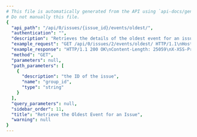 ```yaml
---
# This file is automatically generated from the API using `api-docs/generate.py`
# Do not manually this file.
{
  "api_path": "/api/0/issues/{issue_id}/events/oldest/", 
  "authentication": "", 
  "description": "Retrieves the details of the oldest event for an issue.", 
  "example_request": "GET /api/0/issues/2/events/oldest/ HTTP/1.1\nHost: sentry.io\nAuthorization: Bearer <token>", 
  "example_response": "HTTP/1.1 200 OK\nContent-Length: 25059\nX-XSS-Protection: 1; mode=block\nContent-Language: en\nX-Content-Type-Options: nosniff\nVary: Accept-Language, Cookie\nAllow: GET, HEAD, OPTIONS\nX-Frame-Options: deny\nContent-Type: application/json\n\n{\n  \"_meta\": {\n    \"context\": null, \n    \"contexts\": null, \n    \"entries\": {}, \n    \"message\": null, \n    \"packages\": null, \n    \"sdk\": null, \n    \"tags\": {}, \n    \"user\": null\n  }, \n  \"context\": {\n    \"emptyList\": [], \n    \"emptyMap\": {}, \n    \"length\": 10837790, \n    \"results\": [\n      1, \n      2, \n      3, \n      4, \n      5\n    ], \n    \"session\": {\n      \"foo\": \"bar\"\n    }, \n    \"unauthorized\": false, \n    \"url\": \"http://example.org/foo/bar/\"\n  }, \n  \"contexts\": {}, \n  \"dateCreated\": \"2018-11-06T21:19:56Z\", \n  \"dateReceived\": \"2018-11-06T21:19:56Z\", \n  \"dist\": null, \n  \"entries\": [\n    {\n      \"data\": {\n        \"formatted\": \"This is an example Java exception\", \n        \"message\": \"Authentication failed, token expired!\"\n      }, \n      \"type\": \"message\"\n    }, \n    {\n      \"data\": {\n        \"excOmitted\": null, \n        \"hasSystemFrames\": true, \n        \"values\": [\n          {\n            \"mechanism\": null, \n            \"module\": \"io.sentry.example\", \n            \"rawStacktrace\": null, \n            \"stacktrace\": {\n              \"frames\": [\n                {\n                  \"absPath\": \"Thread.java\", \n                  \"colNo\": null, \n                  \"context\": [], \n                  \"errors\": null, \n                  \"filename\": \"Thread.java\", \n                  \"function\": \"run\", \n                  \"inApp\": false, \n                  \"instructionAddr\": null, \n                  \"lineNo\": 748, \n                  \"module\": \"java.lang.Thread\", \n                  \"package\": null, \n                  \"platform\": null, \n                  \"symbol\": null, \n                  \"symbolAddr\": null, \n                  \"trust\": null, \n                  \"vars\": {}\n                }, \n                {\n                  \"absPath\": \"TaskThread.java\", \n                  \"colNo\": null, \n                  \"context\": [], \n                  \"errors\": null, \n                  \"filename\": \"TaskThread.java\", \n                  \"function\": \"run\", \n                  \"inApp\": false, \n                  \"instructionAddr\": null, \n                  \"lineNo\": 61, \n                  \"module\": \"org.apache.tomcat.util.threads.TaskThread$WrappingRunnable\", \n                  \"package\": null, \n                  \"platform\": null, \n                  \"symbol\": null, \n                  \"symbolAddr\": null, \n                  \"trust\": null, \n                  \"vars\": {}\n                }, \n                {\n                  \"absPath\": \"ThreadPoolExecutor.java\", \n                  \"colNo\": null, \n                  \"context\": [], \n                  \"errors\": null, \n                  \"filename\": \"ThreadPoolExecutor.java\", \n                  \"function\": \"run\", \n                  \"inApp\": false, \n                  \"instructionAddr\": null, \n                  \"lineNo\": 624, \n                  \"module\": \"java.util.concurrent.ThreadPoolExecutor$Worker\", \n                  \"package\": null, \n                  \"platform\": null, \n                  \"symbol\": null, \n                  \"symbolAddr\": null, \n                  \"trust\": null, \n                  \"vars\": {}\n                }, \n                {\n                  \"absPath\": \"ThreadPoolExecutor.java\", \n                  \"colNo\": null, \n                  \"context\": [], \n                  \"errors\": null, \n                  \"filename\": \"ThreadPoolExecutor.java\", \n                  \"function\": \"runWorker\", \n                  \"inApp\": false, \n                  \"instructionAddr\": null, \n                  \"lineNo\": 1149, \n                  \"module\": \"java.util.concurrent.ThreadPoolExecutor\", \n                  \"package\": null, \n                  \"platform\": null, \n                  \"symbol\": null, \n                  \"symbolAddr\": null, \n                  \"trust\": null, \n                  \"vars\": {}\n                }, \n                {\n                  \"absPath\": \"SocketProcessorBase.java\", \n                  \"colNo\": null, \n                  \"context\": [], \n                  \"errors\": null, \n                  \"filename\": \"SocketProcessorBase.java\", \n                  \"function\": \"run\", \n                  \"inApp\": false, \n                  \"instructionAddr\": null, \n                  \"lineNo\": 49, \n                  \"module\": \"org.apache.tomcat.util.net.SocketProcessorBase\", \n                  \"package\": null, \n                  \"platform\": null, \n                  \"symbol\": null, \n                  \"symbolAddr\": null, \n                  \"trust\": null, \n                  \"vars\": {}\n                }, \n                {\n                  \"absPath\": \"NioEndpoint.java\", \n                  \"colNo\": null, \n                  \"context\": [], \n                  \"errors\": null, \n                  \"filename\": \"NioEndpoint.java\", \n                  \"function\": \"doRun\", \n                  \"inApp\": false, \n                  \"instructionAddr\": null, \n                  \"lineNo\": 1434, \n                  \"module\": \"org.apache.tomcat.util.net.NioEndpoint$SocketProcessor\", \n                  \"package\": null, \n                  \"platform\": null, \n                  \"symbol\": null, \n                  \"symbolAddr\": null, \n                  \"trust\": null, \n                  \"vars\": {}\n                }, \n                {\n                  \"absPath\": \"AbstractProtocol.java\", \n                  \"colNo\": null, \n                  \"context\": [], \n                  \"errors\": null, \n                  \"filename\": \"AbstractProtocol.java\", \n                  \"function\": \"process\", \n                  \"inApp\": false, \n                  \"instructionAddr\": null, \n                  \"lineNo\": 798, \n                  \"module\": \"org.apache.coyote.AbstractProtocol$ConnectionHandler\", \n                  \"package\": null, \n                  \"platform\": null, \n                  \"symbol\": null, \n                  \"symbolAddr\": null, \n                  \"trust\": null, \n                  \"vars\": {}\n                }, \n                {\n                  \"absPath\": \"AbstractProcessorLight.java\", \n                  \"colNo\": null, \n                  \"context\": [], \n                  \"errors\": null, \n                  \"filename\": \"AbstractProcessorLight.java\", \n                  \"function\": \"process\", \n                  \"inApp\": false, \n                  \"instructionAddr\": null, \n                  \"lineNo\": 66, \n                  \"module\": \"org.apache.coyote.AbstractProcessorLight\", \n                  \"package\": null, \n                  \"platform\": null, \n                  \"symbol\": null, \n                  \"symbolAddr\": null, \n                  \"trust\": null, \n                  \"vars\": {}\n                }, \n                {\n                  \"absPath\": \"Http11Processor.java\", \n                  \"colNo\": null, \n                  \"context\": [], \n                  \"errors\": null, \n                  \"filename\": \"Http11Processor.java\", \n                  \"function\": \"service\", \n                  \"inApp\": false, \n                  \"instructionAddr\": null, \n                  \"lineNo\": 783, \n                  \"module\": \"org.apache.coyote.http11.Http11Processor\", \n                  \"package\": null, \n                  \"platform\": null, \n                  \"symbol\": null, \n                  \"symbolAddr\": null, \n                  \"trust\": null, \n                  \"vars\": {}\n                }, \n                {\n                  \"absPath\": \"CoyoteAdapter.java\", \n                  \"colNo\": null, \n                  \"context\": [], \n                  \"errors\": null, \n                  \"filename\": \"CoyoteAdapter.java\", \n                  \"function\": \"service\", \n                  \"inApp\": false, \n                  \"instructionAddr\": null, \n                  \"lineNo\": 349, \n                  \"module\": \"org.apache.catalina.connector.CoyoteAdapter\", \n                  \"package\": null, \n                  \"platform\": null, \n                  \"symbol\": null, \n                  \"symbolAddr\": null, \n                  \"trust\": null, \n                  \"vars\": {}\n                }, \n                {\n                  \"absPath\": \"StandardEngineValve.java\", \n                  \"colNo\": null, \n                  \"context\": [], \n                  \"errors\": null, \n                  \"filename\": \"StandardEngineValve.java\", \n                  \"function\": \"invoke\", \n                  \"inApp\": false, \n                  \"instructionAddr\": null, \n                  \"lineNo\": 87, \n                  \"module\": \"org.apache.catalina.core.StandardEngineValve\", \n                  \"package\": null, \n                  \"platform\": null, \n                  \"symbol\": null, \n                  \"symbolAddr\": null, \n                  \"trust\": null, \n                  \"vars\": {}\n                }, \n                {\n                  \"absPath\": \"ErrorReportValve.java\", \n                  \"colNo\": null, \n                  \"context\": [], \n                  \"errors\": null, \n                  \"filename\": \"ErrorReportValve.java\", \n                  \"function\": \"invoke\", \n                  \"inApp\": false, \n                  \"instructionAddr\": null, \n                  \"lineNo\": 79, \n                  \"module\": \"org.apache.catalina.valves.ErrorReportValve\", \n                  \"package\": null, \n                  \"platform\": null, \n                  \"symbol\": null, \n                  \"symbolAddr\": null, \n                  \"trust\": null, \n                  \"vars\": {}\n                }, \n                {\n                  \"absPath\": \"StandardHostValve.java\", \n                  \"colNo\": null, \n                  \"context\": [], \n                  \"errors\": null, \n                  \"filename\": \"StandardHostValve.java\", \n                  \"function\": \"invoke\", \n                  \"inApp\": false, \n                  \"instructionAddr\": null, \n                  \"lineNo\": 140, \n                  \"module\": \"org.apache.catalina.core.StandardHostValve\", \n                  \"package\": null, \n                  \"platform\": null, \n                  \"symbol\": null, \n                  \"symbolAddr\": null, \n                  \"trust\": null, \n                  \"vars\": {}\n                }, \n                {\n                  \"absPath\": \"AuthenticatorBase.java\", \n                  \"colNo\": null, \n                  \"context\": [], \n                  \"errors\": null, \n                  \"filename\": \"AuthenticatorBase.java\", \n                  \"function\": \"invoke\", \n                  \"inApp\": false, \n                  \"instructionAddr\": null, \n                  \"lineNo\": 474, \n                  \"module\": \"org.apache.catalina.authenticator.AuthenticatorBase\", \n                  \"package\": null, \n                  \"platform\": null, \n                  \"symbol\": null, \n                  \"symbolAddr\": null, \n                  \"trust\": null, \n                  \"vars\": {}\n                }, \n                {\n                  \"absPath\": \"StandardContextValve.java\", \n                  \"colNo\": null, \n                  \"context\": [], \n                  \"errors\": null, \n                  \"filename\": \"StandardContextValve.java\", \n                  \"function\": \"invoke\", \n                  \"inApp\": false, \n                  \"instructionAddr\": null, \n                  \"lineNo\": 96, \n                  \"module\": \"org.apache.catalina.core.StandardContextValve\", \n                  \"package\": null, \n                  \"platform\": null, \n                  \"symbol\": null, \n                  \"symbolAddr\": null, \n                  \"trust\": null, \n                  \"vars\": {}\n                }, \n                {\n                  \"absPath\": \"StandardWrapperValve.java\", \n                  \"colNo\": null, \n                  \"context\": [], \n                  \"errors\": null, \n                  \"filename\": \"StandardWrapperValve.java\", \n                  \"function\": \"invoke\", \n                  \"inApp\": false, \n                  \"instructionAddr\": null, \n                  \"lineNo\": 198, \n                  \"module\": \"org.apache.catalina.core.StandardWrapperValve\", \n                  \"package\": null, \n                  \"platform\": null, \n                  \"symbol\": null, \n                  \"symbolAddr\": null, \n                  \"trust\": null, \n                  \"vars\": {}\n                }, \n                {\n                  \"absPath\": \"ApplicationFilterChain.java\", \n                  \"colNo\": null, \n                  \"context\": [], \n                  \"errors\": null, \n                  \"filename\": \"ApplicationFilterChain.java\", \n                  \"function\": \"doFilter\", \n                  \"inApp\": false, \n                  \"instructionAddr\": null, \n                  \"lineNo\": 165, \n                  \"module\": \"org.apache.catalina.core.ApplicationFilterChain\", \n                  \"package\": null, \n                  \"platform\": null, \n                  \"symbol\": null, \n                  \"symbolAddr\": null, \n                  \"trust\": null, \n                  \"vars\": {}\n                }, \n                {\n                  \"absPath\": \"ApplicationFilterChain.java\", \n                  \"colNo\": null, \n                  \"context\": [], \n                  \"errors\": null, \n                  \"filename\": \"ApplicationFilterChain.java\", \n                  \"function\": \"internalDoFilter\", \n                  \"inApp\": false, \n                  \"instructionAddr\": null, \n                  \"lineNo\": 192, \n                  \"module\": \"org.apache.catalina.core.ApplicationFilterChain\", \n                  \"package\": null, \n                  \"platform\": null, \n                  \"symbol\": null, \n                  \"symbolAddr\": null, \n                  \"trust\": null, \n                  \"vars\": {}\n                }, \n                {\n                  \"absPath\": \"OncePerRequestFilter.java\", \n                  \"colNo\": null, \n                  \"context\": [], \n                  \"errors\": null, \n                  \"filename\": \"OncePerRequestFilter.java\", \n                  \"function\": \"doFilter\", \n                  \"inApp\": false, \n                  \"instructionAddr\": null, \n                  \"lineNo\": 107, \n                  \"module\": \"org.springframework.web.filter.OncePerRequestFilter\", \n                  \"package\": null, \n                  \"platform\": null, \n                  \"symbol\": null, \n                  \"symbolAddr\": null, \n                  \"trust\": null, \n                  \"vars\": {}\n                }, \n                {\n                  \"absPath\": \"CharacterEncodingFilter.java\", \n                  \"colNo\": null, \n                  \"context\": [], \n                  \"errors\": null, \n                  \"filename\": \"CharacterEncodingFilter.java\", \n                  \"function\": \"doFilterInternal\", \n                  \"inApp\": false, \n                  \"instructionAddr\": null, \n                  \"lineNo\": 197, \n                  \"module\": \"org.springframework.web.filter.CharacterEncodingFilter\", \n                  \"package\": null, \n                  \"platform\": null, \n                  \"symbol\": null, \n                  \"symbolAddr\": null, \n                  \"trust\": null, \n                  \"vars\": {}\n                }, \n                {\n                  \"absPath\": \"ApplicationFilterChain.java\", \n                  \"colNo\": null, \n                  \"context\": [], \n                  \"errors\": null, \n                  \"filename\": \"ApplicationFilterChain.java\", \n                  \"function\": \"doFilter\", \n                  \"inApp\": false, \n                  \"instructionAddr\": null, \n                  \"lineNo\": 165, \n                  \"module\": \"org.apache.catalina.core.ApplicationFilterChain\", \n                  \"package\": null, \n                  \"platform\": null, \n                  \"symbol\": null, \n                  \"symbolAddr\": null, \n                  \"trust\": null, \n                  \"vars\": {}\n                }, \n                {\n                  \"absPath\": \"ApplicationFilterChain.java\", \n                  \"colNo\": null, \n                  \"context\": [], \n                  \"errors\": null, \n                  \"filename\": \"ApplicationFilterChain.java\", \n                  \"function\": \"internalDoFilter\", \n                  \"inApp\": false, \n                  \"instructionAddr\": null, \n                  \"lineNo\": 192, \n                  \"module\": \"org.apache.catalina.core.ApplicationFilterChain\", \n                  \"package\": null, \n                  \"platform\": null, \n                  \"symbol\": null, \n                  \"symbolAddr\": null, \n                  \"trust\": null, \n                  \"vars\": {}\n                }, \n                {\n                  \"absPath\": \"OncePerRequestFilter.java\", \n                  \"colNo\": null, \n                  \"context\": [], \n                  \"errors\": null, \n                  \"filename\": \"OncePerRequestFilter.java\", \n                  \"function\": \"doFilter\", \n                  \"inApp\": false, \n                  \"instructionAddr\": null, \n                  \"lineNo\": 107, \n                  \"module\": \"org.springframework.web.filter.OncePerRequestFilter\", \n                  \"package\": null, \n                  \"platform\": null, \n                  \"symbol\": null, \n                  \"symbolAddr\": null, \n                  \"trust\": null, \n                  \"vars\": {}\n                }, \n                {\n                  \"absPath\": \"HiddenHttpMethodFilter.java\", \n                  \"colNo\": null, \n                  \"context\": [], \n                  \"errors\": null, \n                  \"filename\": \"HiddenHttpMethodFilter.java\", \n                  \"function\": \"doFilterInternal\", \n                  \"inApp\": false, \n                  \"instructionAddr\": null, \n                  \"lineNo\": 81, \n                  \"module\": \"org.springframework.web.filter.HiddenHttpMethodFilter\", \n                  \"package\": null, \n                  \"platform\": null, \n                  \"symbol\": null, \n                  \"symbolAddr\": null, \n                  \"trust\": null, \n                  \"vars\": null\n                }, \n                {\n                  \"absPath\": \"ApplicationFilterChain.java\", \n                  \"colNo\": null, \n                  \"context\": [], \n                  \"errors\": null, \n                  \"filename\": \"ApplicationFilterChain.java\", \n                  \"function\": \"doFilter\", \n                  \"inApp\": false, \n                  \"instructionAddr\": null, \n                  \"lineNo\": 165, \n                  \"module\": \"org.apache.catalina.core.ApplicationFilterChain\", \n                  \"package\": null, \n                  \"platform\": null, \n                  \"symbol\": null, \n                  \"symbolAddr\": null, \n                  \"trust\": null, \n                  \"vars\": null\n                }, \n                {\n                  \"absPath\": \"ApplicationFilterChain.java\", \n                  \"colNo\": null, \n                  \"context\": [], \n                  \"errors\": null, \n                  \"filename\": \"ApplicationFilterChain.java\", \n                  \"function\": \"internalDoFilter\", \n                  \"inApp\": false, \n                  \"instructionAddr\": null, \n                  \"lineNo\": 192, \n                  \"module\": \"org.apache.catalina.core.ApplicationFilterChain\", \n                  \"package\": null, \n                  \"platform\": null, \n                  \"symbol\": null, \n                  \"symbolAddr\": null, \n                  \"trust\": null, \n                  \"vars\": null\n                }, \n                {\n                  \"absPath\": \"OncePerRequestFilter.java\", \n                  \"colNo\": null, \n                  \"context\": [], \n                  \"errors\": null, \n                  \"filename\": \"OncePerRequestFilter.java\", \n                  \"function\": \"doFilter\", \n                  \"inApp\": false, \n                  \"instructionAddr\": null, \n                  \"lineNo\": 107, \n                  \"module\": \"org.springframework.web.filter.OncePerRequestFilter\", \n                  \"package\": null, \n                  \"platform\": null, \n                  \"symbol\": null, \n                  \"symbolAddr\": null, \n                  \"trust\": null, \n                  \"vars\": null\n                }, \n                {\n                  \"absPath\": \"HttpPutFormContentFilter.java\", \n                  \"colNo\": null, \n                  \"context\": [], \n                  \"errors\": null, \n                  \"filename\": \"HttpPutFormContentFilter.java\", \n                  \"function\": \"doFilterInternal\", \n                  \"inApp\": false, \n                  \"instructionAddr\": null, \n                  \"lineNo\": 105, \n                  \"module\": \"org.springframework.web.filter.HttpPutFormContentFilter\", \n                  \"package\": null, \n                  \"platform\": null, \n                  \"symbol\": null, \n                  \"symbolAddr\": null, \n                  \"trust\": null, \n                  \"vars\": null\n                }, \n                {\n                  \"absPath\": \"ApplicationFilterChain.java\", \n                  \"colNo\": null, \n                  \"context\": [], \n                  \"errors\": null, \n                  \"filename\": \"ApplicationFilterChain.java\", \n                  \"function\": \"doFilter\", \n                  \"inApp\": false, \n                  \"instructionAddr\": null, \n                  \"lineNo\": 165, \n                  \"module\": \"org.apache.catalina.core.ApplicationFilterChain\", \n                  \"package\": null, \n                  \"platform\": null, \n                  \"symbol\": null, \n                  \"symbolAddr\": null, \n                  \"trust\": null, \n                  \"vars\": null\n                }, \n                {\n                  \"absPath\": \"ApplicationFilterChain.java\", \n                  \"colNo\": null, \n                  \"context\": [], \n                  \"errors\": null, \n                  \"filename\": \"ApplicationFilterChain.java\", \n                  \"function\": \"internalDoFilter\", \n                  \"inApp\": false, \n                  \"instructionAddr\": null, \n                  \"lineNo\": 192, \n                  \"module\": \"org.apache.catalina.core.ApplicationFilterChain\", \n                  \"package\": null, \n                  \"platform\": null, \n                  \"symbol\": null, \n                  \"symbolAddr\": null, \n                  \"trust\": null, \n                  \"vars\": null\n                }, \n                {\n                  \"absPath\": \"OncePerRequestFilter.java\", \n                  \"colNo\": null, \n                  \"context\": [], \n                  \"errors\": null, \n                  \"filename\": \"OncePerRequestFilter.java\", \n                  \"function\": \"doFilter\", \n                  \"inApp\": false, \n                  \"instructionAddr\": null, \n                  \"lineNo\": 107, \n                  \"module\": \"org.springframework.web.filter.OncePerRequestFilter\", \n                  \"package\": null, \n                  \"platform\": null, \n                  \"symbol\": null, \n                  \"symbolAddr\": null, \n                  \"trust\": null, \n                  \"vars\": null\n                }, \n                {\n                  \"absPath\": \"RequestContextFilter.java\", \n                  \"colNo\": null, \n                  \"context\": [], \n                  \"errors\": null, \n                  \"filename\": \"RequestContextFilter.java\", \n                  \"function\": \"doFilterInternal\", \n                  \"inApp\": false, \n                  \"instructionAddr\": null, \n                  \"lineNo\": 99, \n                  \"module\": \"org.springframework.web.filter.RequestContextFilter\", \n                  \"package\": null, \n                  \"platform\": null, \n                  \"symbol\": null, \n                  \"symbolAddr\": null, \n                  \"trust\": null, \n                  \"vars\": {}\n                }, \n                {\n                  \"absPath\": \"ApplicationFilterChain.java\", \n                  \"colNo\": null, \n                  \"context\": [], \n                  \"errors\": null, \n                  \"filename\": \"ApplicationFilterChain.java\", \n                  \"function\": \"doFilter\", \n                  \"inApp\": false, \n                  \"instructionAddr\": null, \n                  \"lineNo\": 165, \n                  \"module\": \"org.apache.catalina.core.ApplicationFilterChain\", \n                  \"package\": null, \n                  \"platform\": null, \n                  \"symbol\": null, \n                  \"symbolAddr\": null, \n                  \"trust\": null, \n                  \"vars\": {}\n                }, \n                {\n                  \"absPath\": \"ApplicationFilterChain.java\", \n                  \"colNo\": null, \n                  \"context\": [], \n                  \"errors\": null, \n                  \"filename\": \"ApplicationFilterChain.java\", \n                  \"function\": \"internalDoFilter\", \n                  \"inApp\": false, \n                  \"instructionAddr\": null, \n                  \"lineNo\": 192, \n                  \"module\": \"org.apache.catalina.core.ApplicationFilterChain\", \n                  \"package\": null, \n                  \"platform\": null, \n                  \"symbol\": null, \n                  \"symbolAddr\": null, \n                  \"trust\": null, \n                  \"vars\": {}\n                }, \n                {\n                  \"absPath\": \"WsFilter.java\", \n                  \"colNo\": null, \n                  \"context\": [], \n                  \"errors\": null, \n                  \"filename\": \"WsFilter.java\", \n                  \"function\": \"doFilter\", \n                  \"inApp\": false, \n                  \"instructionAddr\": null, \n                  \"lineNo\": 52, \n                  \"module\": \"org.apache.tomcat.websocket.server.WsFilter\", \n                  \"package\": null, \n                  \"platform\": null, \n                  \"symbol\": null, \n                  \"symbolAddr\": null, \n                  \"trust\": null, \n                  \"vars\": {}\n                }, \n                {\n                  \"absPath\": \"ApplicationFilterChain.java\", \n                  \"colNo\": null, \n                  \"context\": [], \n                  \"errors\": null, \n                  \"filename\": \"ApplicationFilterChain.java\", \n                  \"function\": \"doFilter\", \n                  \"inApp\": false, \n                  \"instructionAddr\": null, \n                  \"lineNo\": 165, \n                  \"module\": \"org.apache.catalina.core.ApplicationFilterChain\", \n                  \"package\": null, \n                  \"platform\": null, \n                  \"symbol\": null, \n                  \"symbolAddr\": null, \n                  \"trust\": null, \n                  \"vars\": {}\n                }, \n                {\n                  \"absPath\": \"ApplicationFilterChain.java\", \n                  \"colNo\": null, \n                  \"context\": [], \n                  \"errors\": null, \n                  \"filename\": \"ApplicationFilterChain.java\", \n                  \"function\": \"internalDoFilter\", \n                  \"inApp\": false, \n                  \"instructionAddr\": null, \n                  \"lineNo\": 230, \n                  \"module\": \"org.apache.catalina.core.ApplicationFilterChain\", \n                  \"package\": null, \n                  \"platform\": null, \n                  \"symbol\": null, \n                  \"symbolAddr\": null, \n                  \"trust\": null, \n                  \"vars\": {}\n                }, \n                {\n                  \"absPath\": \"HttpServlet.java\", \n                  \"colNo\": null, \n                  \"context\": [], \n                  \"errors\": null, \n                  \"filename\": \"HttpServlet.java\", \n                  \"function\": \"service\", \n                  \"inApp\": false, \n                  \"instructionAddr\": null, \n                  \"lineNo\": 729, \n                  \"module\": \"javax.servlet.http.HttpServlet\", \n                  \"package\": null, \n                  \"platform\": null, \n                  \"symbol\": null, \n                  \"symbolAddr\": null, \n                  \"trust\": null, \n                  \"vars\": {}\n                }, \n                {\n                  \"absPath\": \"FrameworkServlet.java\", \n                  \"colNo\": null, \n                  \"context\": [], \n                  \"errors\": null, \n                  \"filename\": \"FrameworkServlet.java\", \n                  \"function\": \"service\", \n                  \"inApp\": false, \n                  \"instructionAddr\": null, \n                  \"lineNo\": 846, \n                  \"module\": \"org.springframework.web.servlet.FrameworkServlet\", \n                  \"package\": null, \n                  \"platform\": null, \n                  \"symbol\": null, \n                  \"symbolAddr\": null, \n                  \"trust\": null, \n                  \"vars\": {}\n                }, \n                {\n                  \"absPath\": \"HttpServlet.java\", \n                  \"colNo\": null, \n                  \"context\": [], \n                  \"errors\": null, \n                  \"filename\": \"HttpServlet.java\", \n                  \"function\": \"service\", \n                  \"inApp\": false, \n                  \"instructionAddr\": null, \n                  \"lineNo\": 622, \n                  \"module\": \"javax.servlet.http.HttpServlet\", \n                  \"package\": null, \n                  \"platform\": null, \n                  \"symbol\": null, \n                  \"symbolAddr\": null, \n                  \"trust\": null, \n                  \"vars\": {}\n                }, \n                {\n                  \"absPath\": \"FrameworkServlet.java\", \n                  \"colNo\": null, \n                  \"context\": [], \n                  \"errors\": null, \n                  \"filename\": \"FrameworkServlet.java\", \n                  \"function\": \"doGet\", \n                  \"inApp\": false, \n                  \"instructionAddr\": null, \n                  \"lineNo\": 861, \n                  \"module\": \"org.springframework.web.servlet.FrameworkServlet\", \n                  \"package\": null, \n                  \"platform\": null, \n                  \"symbol\": null, \n                  \"symbolAddr\": null, \n                  \"trust\": null, \n                  \"vars\": {}\n                }, \n                {\n                  \"absPath\": \"FrameworkServlet.java\", \n                  \"colNo\": null, \n                  \"context\": [], \n                  \"errors\": null, \n                  \"filename\": \"FrameworkServlet.java\", \n                  \"function\": \"processRequest\", \n                  \"inApp\": false, \n                  \"instructionAddr\": null, \n                  \"lineNo\": 970, \n                  \"module\": \"org.springframework.web.servlet.FrameworkServlet\", \n                  \"package\": null, \n                  \"platform\": null, \n                  \"symbol\": null, \n                  \"symbolAddr\": null, \n                  \"trust\": null, \n                  \"vars\": {}\n                }, \n                {\n                  \"absPath\": \"DispatcherServlet.java\", \n                  \"colNo\": null, \n                  \"context\": [], \n                  \"errors\": null, \n                  \"filename\": \"DispatcherServlet.java\", \n                  \"function\": \"doService\", \n                  \"inApp\": false, \n                  \"instructionAddr\": null, \n                  \"lineNo\": 897, \n                  \"module\": \"org.springframework.web.servlet.DispatcherServlet\", \n                  \"package\": null, \n                  \"platform\": null, \n                  \"symbol\": null, \n                  \"symbolAddr\": null, \n                  \"trust\": null, \n                  \"vars\": {}\n                }, \n                {\n                  \"absPath\": \"DispatcherServlet.java\", \n                  \"colNo\": null, \n                  \"context\": [], \n                  \"errors\": null, \n                  \"filename\": \"DispatcherServlet.java\", \n                  \"function\": \"doDispatch\", \n                  \"inApp\": false, \n                  \"instructionAddr\": null, \n                  \"lineNo\": 963, \n                  \"module\": \"org.springframework.web.servlet.DispatcherServlet\", \n                  \"package\": null, \n                  \"platform\": null, \n                  \"symbol\": null, \n                  \"symbolAddr\": null, \n                  \"trust\": null, \n                  \"vars\": {}\n                }, \n                {\n                  \"absPath\": \"AbstractHandlerMethodAdapter.java\", \n                  \"colNo\": null, \n                  \"context\": [], \n                  \"errors\": null, \n                  \"filename\": \"AbstractHandlerMethodAdapter.java\", \n                  \"function\": \"handle\", \n                  \"inApp\": false, \n                  \"instructionAddr\": null, \n                  \"lineNo\": 85, \n                  \"module\": \"org.springframework.web.servlet.mvc.method.AbstractHandlerMethodAdapter\", \n                  \"package\": null, \n                  \"platform\": null, \n                  \"symbol\": null, \n                  \"symbolAddr\": null, \n                  \"trust\": null, \n                  \"vars\": {}\n                }, \n                {\n                  \"absPath\": \"RequestMappingHandlerAdapter.java\", \n                  \"colNo\": null, \n                  \"context\": [], \n                  \"errors\": null, \n                  \"filename\": \"RequestMappingHandlerAdapter.java\", \n                  \"function\": \"handleInternal\", \n                  \"inApp\": false, \n                  \"instructionAddr\": null, \n                  \"lineNo\": 738, \n                  \"module\": \"org.springframework.web.servlet.mvc.method.annotation.RequestMappingHandlerAdapter\", \n                  \"package\": null, \n                  \"platform\": null, \n                  \"symbol\": null, \n                  \"symbolAddr\": null, \n                  \"trust\": null, \n                  \"vars\": {}\n                }, \n                {\n                  \"absPath\": \"RequestMappingHandlerAdapter.java\", \n                  \"colNo\": null, \n                  \"context\": [], \n                  \"errors\": null, \n                  \"filename\": \"RequestMappingHandlerAdapter.java\", \n                  \"function\": \"invokeHandlerMethod\", \n                  \"inApp\": false, \n                  \"instructionAddr\": null, \n                  \"lineNo\": 827, \n                  \"module\": \"org.springframework.web.servlet.mvc.method.annotation.RequestMappingHandlerAdapter\", \n                  \"package\": null, \n                  \"platform\": null, \n                  \"symbol\": null, \n                  \"symbolAddr\": null, \n                  \"trust\": null, \n                  \"vars\": {}\n                }, \n                {\n                  \"absPath\": \"ServletInvocableHandlerMethod.java\", \n                  \"colNo\": null, \n                  \"context\": [], \n                  \"errors\": null, \n                  \"filename\": \"ServletInvocableHandlerMethod.java\", \n                  \"function\": \"invokeAndHandle\", \n                  \"inApp\": false, \n                  \"instructionAddr\": null, \n                  \"lineNo\": 116, \n                  \"module\": \"org.springframework.web.servlet.mvc.method.annotation.ServletInvocableHandlerMethod\", \n                  \"package\": null, \n                  \"platform\": null, \n                  \"symbol\": null, \n                  \"symbolAddr\": null, \n                  \"trust\": null, \n                  \"vars\": {}\n                }, \n                {\n                  \"absPath\": \"InvocableHandlerMethod.java\", \n                  \"colNo\": null, \n                  \"context\": [], \n                  \"errors\": null, \n                  \"filename\": \"InvocableHandlerMethod.java\", \n                  \"function\": \"invokeForRequest\", \n                  \"inApp\": false, \n                  \"instructionAddr\": null, \n                  \"lineNo\": 133, \n                  \"module\": \"org.springframework.web.method.support.InvocableHandlerMethod\", \n                  \"package\": null, \n                  \"platform\": null, \n                  \"symbol\": null, \n                  \"symbolAddr\": null, \n                  \"trust\": null, \n                  \"vars\": {}\n                }, \n                {\n                  \"absPath\": \"InvocableHandlerMethod.java\", \n                  \"colNo\": null, \n                  \"context\": [], \n                  \"errors\": null, \n                  \"filename\": \"InvocableHandlerMethod.java\", \n                  \"function\": \"doInvoke\", \n                  \"inApp\": false, \n                  \"instructionAddr\": null, \n                  \"lineNo\": 205, \n                  \"module\": \"org.springframework.web.method.support.InvocableHandlerMethod\", \n                  \"package\": null, \n                  \"platform\": null, \n                  \"symbol\": null, \n                  \"symbolAddr\": null, \n                  \"trust\": null, \n                  \"vars\": {}\n                }, \n                {\n                  \"absPath\": \"Method.java\", \n                  \"colNo\": null, \n                  \"context\": [], \n                  \"errors\": null, \n                  \"filename\": \"Method.java\", \n                  \"function\": \"invoke\", \n                  \"inApp\": false, \n                  \"instructionAddr\": null, \n                  \"lineNo\": 498, \n                  \"module\": \"java.lang.reflect.Method\", \n                  \"package\": null, \n                  \"platform\": null, \n                  \"symbol\": null, \n                  \"symbolAddr\": null, \n                  \"trust\": null, \n                  \"vars\": {}\n                }, \n                {\n                  \"absPath\": \"DelegatingMethodAccessorImpl.java\", \n                  \"colNo\": null, \n                  \"context\": [], \n                  \"errors\": null, \n                  \"filename\": \"DelegatingMethodAccessorImpl.java\", \n                  \"function\": \"invoke\", \n                  \"inApp\": false, \n                  \"instructionAddr\": null, \n                  \"lineNo\": 43, \n                  \"module\": \"sun.reflect.DelegatingMethodAccessorImpl\", \n                  \"package\": null, \n                  \"platform\": null, \n                  \"symbol\": null, \n                  \"symbolAddr\": null, \n                  \"trust\": null, \n                  \"vars\": {}\n                }, \n                {\n                  \"absPath\": \"NativeMethodAccessorImpl.java\", \n                  \"colNo\": null, \n                  \"context\": [], \n                  \"errors\": null, \n                  \"filename\": \"NativeMethodAccessorImpl.java\", \n                  \"function\": \"invoke\", \n                  \"inApp\": false, \n                  \"instructionAddr\": null, \n                  \"lineNo\": 62, \n                  \"module\": \"sun.reflect.NativeMethodAccessorImpl\", \n                  \"package\": null, \n                  \"platform\": null, \n                  \"symbol\": null, \n                  \"symbolAddr\": null, \n                  \"trust\": null, \n                  \"vars\": {}\n                }, \n                {\n                  \"absPath\": \"NativeMethodAccessorImpl.java\", \n                  \"colNo\": null, \n                  \"context\": [], \n                  \"errors\": null, \n                  \"filename\": \"NativeMethodAccessorImpl.java\", \n                  \"function\": \"invoke0\", \n                  \"inApp\": false, \n                  \"instructionAddr\": null, \n                  \"lineNo\": null, \n                  \"module\": \"sun.reflect.NativeMethodAccessorImpl\", \n                  \"package\": null, \n                  \"platform\": null, \n                  \"symbol\": null, \n                  \"symbolAddr\": null, \n                  \"trust\": null, \n                  \"vars\": {}\n                }, \n                {\n                  \"absPath\": \"Application.java\", \n                  \"colNo\": null, \n                  \"context\": [], \n                  \"errors\": null, \n                  \"filename\": \"Application.java\", \n                  \"function\": \"home\", \n                  \"inApp\": true, \n                  \"instructionAddr\": null, \n                  \"lineNo\": 102, \n                  \"module\": \"io.sentry.example.Application\", \n                  \"package\": null, \n                  \"platform\": null, \n                  \"symbol\": null, \n                  \"symbolAddr\": null, \n                  \"trust\": null, \n                  \"vars\": {}\n                }, \n                {\n                  \"absPath\": \"Sidebar.java\", \n                  \"colNo\": null, \n                  \"context\": [], \n                  \"errors\": null, \n                  \"filename\": \"Sidebar.java\", \n                  \"function\": \"fetch\", \n                  \"inApp\": true, \n                  \"instructionAddr\": null, \n                  \"lineNo\": 5, \n                  \"module\": \"io.sentry.example.Sidebar\", \n                  \"package\": null, \n                  \"platform\": null, \n                  \"symbol\": null, \n                  \"symbolAddr\": null, \n                  \"trust\": null, \n                  \"vars\": {}\n                }, \n                {\n                  \"absPath\": \"ApiRequest.java\", \n                  \"colNo\": null, \n                  \"context\": [], \n                  \"errors\": null, \n                  \"filename\": \"ApiRequest.java\", \n                  \"function\": \"perform\", \n                  \"inApp\": true, \n                  \"instructionAddr\": null, \n                  \"lineNo\": 8, \n                  \"module\": \"io.sentry.example.ApiRequest\", \n                  \"package\": null, \n                  \"platform\": null, \n                  \"symbol\": null, \n                  \"symbolAddr\": null, \n                  \"trust\": null, \n                  \"vars\": {}\n                }\n              ], \n              \"framesOmitted\": null, \n              \"hasSystemFrames\": true, \n              \"registers\": null\n            }, \n            \"threadId\": null, \n            \"type\": \"ApiException\", \n            \"value\": \"Authentication failed, token expired!\"\n          }\n        ]\n      }, \n      \"type\": \"exception\"\n    }, \n    {\n      \"data\": {\n        \"values\": [\n          {\n            \"category\": null, \n            \"data\": null, \n            \"event_id\": null, \n            \"level\": \"debug\", \n            \"message\": \"Querying for user.\", \n            \"timestamp\": \"2018-11-06T21:19:52.869Z\", \n            \"type\": \"default\"\n          }, \n          {\n            \"category\": null, \n            \"data\": null, \n            \"event_id\": null, \n            \"level\": \"debug\", \n            \"message\": \"User found: user@sentry.io\", \n            \"timestamp\": \"2018-11-06T21:19:53.869Z\", \n            \"type\": \"default\"\n          }, \n          {\n            \"category\": null, \n            \"data\": null, \n            \"event_id\": null, \n            \"level\": \"info\", \n            \"message\": \"Loaded homepage content from memcached.\", \n            \"timestamp\": \"2018-11-06T21:19:54.869Z\", \n            \"type\": \"default\"\n          }, \n          {\n            \"category\": null, \n            \"data\": null, \n            \"event_id\": null, \n            \"level\": \"warning\", \n            \"message\": \"Sidebar content not in cache, hitting API server.\", \n            \"timestamp\": \"2018-11-06T21:19:55.869Z\", \n            \"type\": \"default\"\n          }\n        ]\n      }, \n      \"type\": \"breadcrumbs\"\n    }, \n    {\n      \"data\": {\n        \"cookies\": [\n          [\n            \"foo\", \n            \"bar\"\n          ], \n          [\n            \"biz\", \n            \"baz\"\n          ]\n        ], \n        \"data\": {\n          \"hello\": \"world\"\n        }, \n        \"env\": {\n          \"ENV\": \"prod\"\n        }, \n        \"fragment\": \"\", \n        \"headers\": [\n          [\n            \"Content-Type\", \n            \"application/json\"\n          ], \n          [\n            \"Referer\", \n            \"http://example.com\"\n          ], \n          [\n            \"User-Agent\", \n            \"Mozilla/5.0 (Windows NT 6.2; WOW64) AppleWebKit/537.36 (KHTML, like Gecko) Chrome/28.0.1500.72 Safari/537.36\"\n          ]\n        ], \n        \"inferredContentType\": \"application/json\", \n        \"method\": \"GET\", \n        \"query\": \"foo=bar\", \n        \"url\": \"http://example.com/foo\"\n      }, \n      \"type\": \"request\"\n    }\n  ], \n  \"errors\": [\n    {\n      \"data\": {\n        \"name\": \"version\"\n      }, \n      \"message\": \"Discarded invalid parameter 'version'\", \n      \"type\": \"invalid_attribute\"\n    }, \n    {\n      \"data\": {\n        \"name\": \"type\"\n      }, \n      \"message\": \"Discarded invalid parameter 'type'\", \n      \"type\": \"invalid_attribute\"\n    }\n  ], \n  \"eventID\": \"0eabf1c001134940a6199d85c1ce3cf9\", \n  \"fingerprints\": [\n    \"16bcfa056ee73de2bc7846c8358f619d\"\n  ], \n  \"groupID\": \"2\", \n  \"id\": \"2\", \n  \"message\": \"This is an example Java exception\", \n  \"metadata\": {\n    \"filename\": \"ApiRequest.java\", \n    \"type\": \"ApiException\", \n    \"value\": \"Authentication failed, token expired!\"\n  }, \n  \"nextEventID\": null, \n  \"packages\": {\n    \"my.package\": \"1.0.0\"\n  }, \n  \"platform\": \"java\", \n  \"previousEventID\": null, \n  \"release\": {\n    \"authors\": [], \n    \"commitCount\": 0, \n    \"data\": {}, \n    \"dateCreated\": \"2018-11-06T21:19:55.146Z\", \n    \"dateReleased\": null, \n    \"deployCount\": 0, \n    \"firstEvent\": \"2018-11-06T21:19:55.271Z\", \n    \"lastCommit\": null, \n    \"lastDeploy\": null, \n    \"lastEvent\": \"2018-11-06T21:19:55.271Z\", \n    \"newGroups\": 0, \n    \"owner\": null, \n    \"projects\": [\n      {\n        \"name\": \"Pump Station\", \n        \"slug\": \"pump-station\"\n      }\n    ], \n    \"ref\": null, \n    \"shortVersion\": \"1764232\", \n    \"url\": null, \n    \"version\": \"17642328ead24b51867165985996d04b29310337\"\n  }, \n  \"sdk\": {\n    \"name\": \"sentry-java\", \n    \"upstream\": {\n      \"isNewer\": true, \n      \"name\": \"sentry-java\", \n      \"url\": \"https://docs.sentry.io/clients/java/\"\n    }, \n    \"version\": \"1.4.0-3ded0\"\n  }, \n  \"size\": 13435, \n  \"tags\": [\n    {\n      \"_meta\": null, \n      \"key\": \"browser\", \n      \"value\": \"Chrome 60.0\"\n    }, \n    {\n      \"_meta\": null, \n      \"key\": \"device\", \n      \"value\": \"Other\"\n    }, \n    {\n      \"_meta\": null, \n      \"key\": \"environment\", \n      \"value\": \"production\"\n    }, \n    {\n      \"_meta\": null, \n      \"key\": \"level\", \n      \"value\": \"error\"\n    }, \n    {\n      \"_meta\": null, \n      \"key\": \"os\", \n      \"value\": \"Mac OS X 10.12.6\"\n    }, \n    {\n      \"_meta\": null, \n      \"key\": \"release\", \n      \"value\": \"17642328ead24b51867165985996d04b29310337\"\n    }, \n    {\n      \"_meta\": null, \n      \"key\": \"server_name\", \n      \"value\": \"web1.example.com\"\n    }, \n    {\n      \"_meta\": null, \n      \"key\": \"url\", \n      \"value\": \"http://localhost:8080/\"\n    }, \n    {\n      \"_meta\": null, \n      \"key\": \"user\", \n      \"value\": \"id:1\"\n    }\n  ], \n  \"type\": \"error\", \n  \"user\": {\n    \"data\": {}, \n    \"email\": \"sentry@example.com\", \n    \"id\": \"1\", \n    \"ip_address\": \"127.0.0.1\", \n    \"name\": \"Sentry\", \n    \"username\": \"sentry\"\n  }, \n  \"userReport\": null\n}", 
  "method": "GET", 
  "parameters": null, 
  "path_parameters": [
    {
      "description": "the ID of the issue", 
      "name": "group_id", 
      "type": "string"
    }
  ], 
  "query_parameters": null, 
  "sidebar_order": 11, 
  "title": "Retrieve the Oldest Event for an Issue", 
  "warning": null
}
---
```

